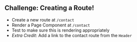 ## Challenge: Creating a Route!

- Create a new route at `/contact`
- Render a Page Component at `/contact`
- Test to make sure this is rendering appropriately
- _Extra Credit_: Add a link to the contact route from the `Header`
